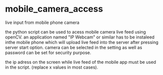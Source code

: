 # mobile_camera_access
live input from mobile phone camera

the python script can be used to acess mobile camera live feed using openCV.
an application named "IP Webcam" or similar has to be instaleed inthe mobile phone which will upload live feed into the server after pressing server start option.
camera can be selected in the setting as well as password can be set for security purpose.

the ip adress on the screen while live feed of the mobile app must be used in the script. (replace x values in most cases).
